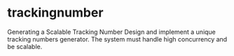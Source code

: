# trackingnumber
Generating a Scalable Tracking Number Design and implement a unique tracking numbers generator. The system  must handle high concurrency and be scalable.
